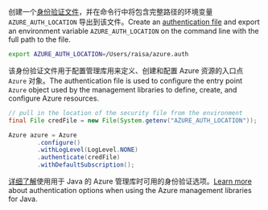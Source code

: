 <span data-ttu-id="e7c32-101">创建一个[身份验证文件](../java-sdk-azure-authenticate.md#mgmt-file)，并在命令行中将包含完整路径的环境变量 `AZURE_AUTH_LOCATION` 导出到该文件。</span><span class="sxs-lookup"><span data-stu-id="e7c32-101">Create an [authentication file](../java-sdk-azure-authenticate.md#mgmt-file) and export an environment variable `AZURE_AUTH_LOCATION` on the command line with the full path to the file.</span></span>

```bash
export AZURE_AUTH_LOCATION=/Users/raisa/azure.auth
```

<span data-ttu-id="e7c32-102">该身份验证文件用于配置管理库用来定义、创建和配置 Azure 资源的入口点 `Azure` 对象。</span><span class="sxs-lookup"><span data-stu-id="e7c32-102">The authentication file is used to configure the entry point `Azure` object used by the management libraries to define, create, and configure Azure resources.</span></span>

```java
// pull in the location of the security file from the environment 
final File credFile = new File(System.getenv("AZURE_AUTH_LOCATION"));

Azure azure = Azure
        .configure()
        .withLogLevel(LogLevel.NONE)
        .authenticate(credFile)
        .withDefaultSubscription();
```

<span data-ttu-id="e7c32-103">[详细了解](../java-sdk-azure-authenticate.md#mgmt-auth)使用用于 Java 的 Azure 管理库时可用的身份验证选项。</span><span class="sxs-lookup"><span data-stu-id="e7c32-103">[Learn more](../java-sdk-azure-authenticate.md#mgmt-auth) about authentication options when using the Azure management libraries for Java.</span></span>